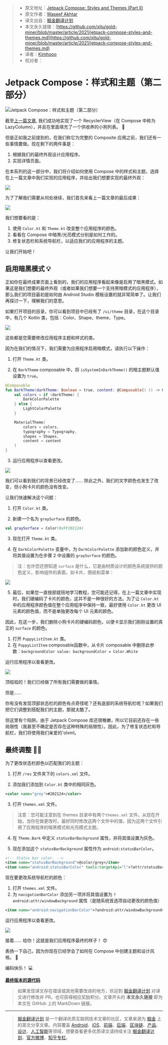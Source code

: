> * 原文地址：[Jetpack Compose: Styles and Themes (Part II)](https://www.waseefakhtar.com/android/jetpack-compose-styles-and-themes/)
> * 原文作者：[Waseef Akhtar](https://www.waseefakhtar.com/author/waseefakhtar/)
> * 译文出自：[掘金翻译计划](https://github.com/xitu/gold-miner)
> * 本文永久链接：[https://github.com/xitu/gold-miner/blob/master/article/2021/jetpack-compose-styles-and-themes.md](https://github.com/xitu/gold-miner/blob/master/article/2021/jetpack-compose-styles-and-themes.md)
> * 译者：[Kimhooo](https://github.com/Kimhooo)
> * 校对者：

# Jetpack Compose：样式和主题（第二部分）

![Jetpack Compose：样式和主题（第二部分）](https://www.waseefakhtar.com/content/images/size/w2000/2021/05/Jetpack-Compose-highres-5-3.jpg)

截至[上一篇文章](https://github.com/xitu/gold-miner/blob/master/article/2021/recyclerview-in-jetpack-compose.md), 我们成功地实现了一个 RecyclerView（在 Compose 中称为 LazyColumn），并且在里面填充了一个供收养的小狗列表。 🐶

但是正如我之前提到的，在我们称它为完整的 Composite 应用之前，我们还有一些事情要做。现在剩下的两件事是：

1. 根据我们的最终外观设计应用程序。
2. 实现详情页面。

在本系列的这一部分中，我们将介绍如何使用 Compose 中的样式和主题，选择在上一篇文章中我们实现的应用程序，并给出我们想要实现的最终外观：

![](https://www.waseefakhtar.com/content/images/2021/05/1.gif)

为了了解我们需要从何处继续，我们首先来看上一篇文章的最后成果：

![](https://www.waseefakhtar.com/content/images/2021/05/device-2021-05-15-151508.png)

我们想要看的是：

1. 使用 `Color.kt` 和 `Theme.kt` 改变整个应用程序的颜色。
2. 看看在 Compose 中暗黑/光亮模式分别是如何工作的。
3. 修复状态栏和系统导航栏，以适应我们的应用程序的主题。

让我们开始吧！

## 启用暗黑模式 💡

正如你在最终成果页面上看到的，我们的应用程序看起来像是启用了暗黑模式。如果这是我们想要的最终外观（或者如果我们想要一个支持黑暗模式的应用程序），那么我们的项目最初是如何由 Android Studio 模板设置的就非常简单了。让我们再探讨一下，理解我们的意思。

如果打开项目的目录，你可以看到项目中已经有了 `/ui/theme` 目录，在这个目录中，有几个 Kotlin 类，包括：Color、Shape、theme、Type。

![](https://www.waseefakhtar.com/content/images/2021/05/Screen-Shot-2021-05-15-at-5.20.50-PM.png)

这些都是您需要修改应用程序主题和样式的类。

因为在我们的情况下，我们需要为应用程序启用暗模式，请执行以下操作：

1. 打开 `Theme.kt` 类。

2. 在 `BarkTheme` composable 中，将 `isSystemInDarkTheme()` 的暗主题默认值设置为 `true`。

```kt
@Composable
fun BarkTheme(darkTheme: Boolean = true, content: @Composable() () -> Unit) {
    val colors = if (darkTheme) {
        DarkColorPalette
    } else {
        LightColorPalette
    }

    MaterialTheme(
        colors = colors,
        typography = Typography,
        shapes = Shapes,
        content = content
    )
}
```

3. 运行应用程序以查看更改。

![](https://www.waseefakhtar.com/content/images/2021/05/device-2021-05-15-181342.png)

我们可以看到我们的背景已经改变了…… 除此之外，我们的文字颜色也发生了改变，但小狗卡片的颜色没有改变。

让我们快速解决这个问题：

1. 打开 `Color.kt` 类。

2. 新建一个名为 `graySurface` 的颜色。

```kt
val graySurface = Color(0xFF202124)
```

3. 现在打开 `Theme.kt` 类。

4. 在 `DarkColorPalette` 变量中，为 `DarkColorPalette` 添加新的颜色定义，并将其值设置为在步骤 2 中设置的 `graySurface` 的颜色。

> 注：也许您还想知道 `surface` 是什么，它是由材质设计的颜色系统提供的颜色定义，影响组件的表面，如卡片、图纸和菜单：

![](https://www.waseefakhtar.com/content/images/2021/05/Screen-Shot-2021-05-15-at-6.27.30-PM.png)

5. 最后，如果您一直按部就班地学习教程，您可能还记得，在上一篇文章中实现时，我们硬编码了卡片的颜色，这并不是一种很好的方法。为了让 `Color.kt` 中的应用程序颜色值在整个应用程序中保持一致，最好使用 `Color.kt` 更改 UI 元素的颜色值，而不是单独更改每个 UI 元素的颜色。

因此，在这一步，我们删除小狗卡片的硬编码颜色，以便卡显示我们刚刚设置的真正的 `surface` 的颜色。

1. 打开 `PuppyListItem.kt` 类。
2. 在 `PuppyListItem` composable函数中，从卡片 composable 中删除此参数：`backgroundColor value: backgroundColor = Color.White`

运行应用程序以查看更改。

![](https://www.waseefakhtar.com/content/images/2021/05/device-2021-05-15-194054.png)

顶呱呱的！我们已经做了所有我们需要做的事情。

但是…… 

你有没有发现顶部状态栏的颜色有点奇怪呢？还有底部的系统导航栏呢？如果我们把它们调整到搭配我们的主题，那就太酷了。

但这里有个陷阱。由于 Jetpack Compose 库还很稚嫩，所以它目前还存在一些局限性（我甚至不确定是否存在这种特殊的局限性）。因此，为了修复状态栏和导航栏，我们将使用我们亲爱的'olxml。

## 最终调整 👨‍🎨

为了更改状态栏颜色以匹配我们的主题：

1. 打开 `/res` 文件夹下的 `colors.xml` 文件。

2. 添加我们添加到 `Color.kt` 类中的相同灰色。

```xml
<color name="grey">#202124</color>
```

3. 打开 `themes.xml` 文件。

> 注意：您可能注意到在 themes 目录中有两个`themes.xml` 文件。从现在开始，当你在做更改时，最好同时修改这两个文件中的值，因为这两个文件引用了应用程序的暗黑模式和光亮模式主题。

4. 在 `Theme.Bark` 中定义 `statusBarBackground` 属性，并将其值设置为灰色。

5. 现在添加这个 `statusBarBackground` 属性作为 `android:statusBarColor`。

```xml
<!-- Status bar color. -->
<item name="statusBarBackground">@color/grey</item>
<item name="android:statusBarColor" tools:targetApi="l">?attr/statusBarBackground</item>
```

现在要更改系统导航栏的颜色：

1. 打开 `themes.xml` 文件。
2. 为 `navigationBarColor` 添加另一项并将其值设置为 `?android:attr/windowBackground` 属性（是随系统首选项自动更改的颜色值）

```xml
<item name="android:navigationBarColor">?android:attr/windowBackground</item>
```

运行应用程序以查看更改。

![](https://www.waseefakhtar.com/content/images/2021/05/device-2021-05-15-201902.png)

接着…… 给你！这就是我们应用程序最终的样子！ 😍

表扬一下自己，因为你现在已经学会了如何在 Compose 中创建主题和设计风格。 👏

编码快乐！ 💻

[**最终版本的源代码**](https://github.com/waseefakhtar/bark) 

> 如果发现译文存在错误或其他需要改进的地方，欢迎到 [掘金翻译计划](https://github.com/xitu/gold-miner) 对译文进行修改并 PR，也可获得相应奖励积分。文章开头的 **本文永久链接** 即为本文在 GitHub 上的 MarkDown 链接。

---

> [掘金翻译计划](https://github.com/xitu/gold-miner) 是一个翻译优质互联网技术文章的社区，文章来源为 [掘金](https://juejin.im) 上的英文分享文章。内容覆盖 [Android](https://github.com/xitu/gold-miner#android)、[iOS](https://github.com/xitu/gold-miner#ios)、[前端](https://github.com/xitu/gold-miner#前端)、[后端](https://github.com/xitu/gold-miner#后端)、[区块链](https://github.com/xitu/gold-miner#区块链)、[产品](https://github.com/xitu/gold-miner#产品)、[设计](https://github.com/xitu/gold-miner#设计)、[人工智能](https://github.com/xitu/gold-miner#人工智能)等领域，想要查看更多优质译文请持续关注 [掘金翻译计划](https://github.com/xitu/gold-miner)、[官方微博](http://weibo.com/juejinfanyi)、[知乎专栏](https://zhuanlan.zhihu.com/juejinfanyi)。
